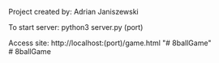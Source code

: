 Project created by: Adrian Janiszewski  

To start server: python3 server.py (port)  

Access site: http://localhost:(port)/game.html "# 8ballGame"  
#   8 b a l l G a m e 
 
 
